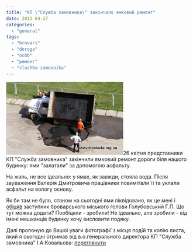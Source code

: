 ```yaml
---
title: "КП \"Служба замовника\" закінчило ямковий ремонт"
date: 2012-04-27
categories: 
  - "general"
tags: 
  - "brovari"
  - "doroga"
  - "осбб"
  - "ремонт"
  - "sluzhba-zamovnika"
---
```


![](/wp-content/uploads/2012/04/2012_04270018.jpg "Ямковий ремонт Бровари")26 квітня представники КП "Служба замовника" закінчили ямковий ремонт дороги біля нашого будинку: ями "залатали" за допомогою асфальту.

На жаль, не все ідеально: у ямах, як завжди, стояла вода. Після зауваження Валерія Дмитровича працівники повимітали її та уклали асфальт на вологу основу.

Як би там не було, станом на сьогодні ями ліквідовано, як це мені і [обіцяв](http://shevchenko4a.brovary.org/trivaye-remont-proyizdu-z-vul-shevchenka/ "Триває ремонт проїзду з вул.Шевченка до нашого будинку") заступник броварського міського голови Голубовський Г.П. Що тут можна додати? Пообіцяли - зробили! Не ідеально, але зробили - від імені мешканців будинку хочу висловити подяку.

Далі пропоную до Вашої уваги фотографії з місця подій та копію листа, який я сьогодні отримав від в.о.генерального директора КП "Служба замовника" І.А.Ковальова: [переглянути](https://plus.google.com/u/0/photos/113140056879033985714/albums/5736173404898878497 "Фото ОСББ Шевченко 4-А") <!--more Коментувати »-->
